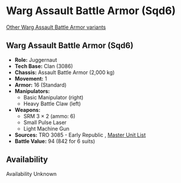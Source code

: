 # Warg Assault Battle Armor (Sqd6) 

[Other Warg Assault Battle Armor variants](../warg_assault_battle_armor.md) 

## Warg Assault Battle Armor (Sqd6) 

- **Role:** Juggernaut 
- **Tech Base:** Clan (3086) 
- **Chassis:** Assault Battle Armor (2,000 kg) 
- **Movement:** 1 
- **Armor:** 16 (Standard) 
- **Manipulators:** 
  - Basic Manipulator (right) 
  - Heavy Battle Claw (left) 
- **Weapons:** 
  - SRM 3 × 2 (ammo: 6) 
  - Small Pulse Laser 
  - Light Machine Gun 
- **Sources:** TRO 3085 - Early Republic , [Master Unit List](http://masterunitlist.info/Unit/Details/8963) 
- **Battle Value:** 94 (842 for 6 suits) 

## Availability 

Availability Unknown 

